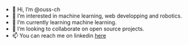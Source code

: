 - 👋 Hi, I’m @ouss-ch
- 👀 I’m interested in machine learning, web developping and robotics.
- 🌱 I’m currently learning machine learning.
- 💞️ I’m looking to collaborate on open source projects.
- 📫 You can reach me on linkedin [here](https://www.linkedin.com/in/oussama-chayeb-785b57207/)

<!---
ouss-ch/ouss-ch is a ✨ special ✨ repository because its `README.md` (this file) appears on your GitHub profile.
You can click the Preview link to take a look at your changes.
--->
